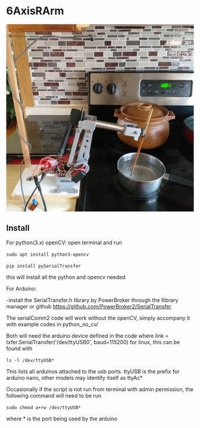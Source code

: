 # 6AxisRArm
<img src="https://github.com/Alattice/6AxisRArm/blob/main/mdpics/20201206_120231.jpg" width="600" hieght="auto">

## Install

For python(3.x) openCV:
open terminal and run

```sudo apt install python3-opencv```

```pip install pySerialTransfer```

this will install all the python and opencv needed

For Arduino:

-install the SerialTransfer.h library by PowerBroker through the llibrary manager or github https://github.com/PowerBroker2/SerialTransfer

The serialComm2 code will work without the openCV, simply accompany it with example codes in python_no_cv/

Both will need the arduino device defined in the code where 
link = txfer.SerialTransfer('/dev/ttyUSB0', baud=115200)
for linux, this can be found with

```ls -l /dev/ttyUSB*```

This lists all arduinos attached to the usb ports. ttyUSB is the prefix for arduino nano, other models may identify itself as ttyAc*

Occasionally if the script is not run from terminal with admin permission, the following command will need to be run

```sudo chmod a+rw /dev/ttyUSB*```

where * is the port being used by the arduino

